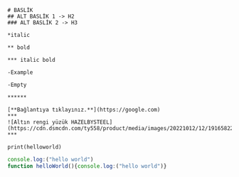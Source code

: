     # BASLİK
    ## ALT BASLİK 1 -> H2
    ### ALT BASLİK 2 -> H3

    *italic 

    ** bold

    *** italic bold

    -Example

    -Empty

    ******

    [**Bağlantıya tıklayınız.**](https://google.com)
    ***
    ![Altın rengi yüzük HAZELBYSTEEL](https://cdn.dsmcdn.com/ty558/product/media/images/20221012/12/191658220/594245435/1/1_org_zoom.jpg)
    ***

```pyhton
print(helloworld)
```
```javascript
console.log:("hello world")
function helloWorld(){console.log:("hello world")}
```